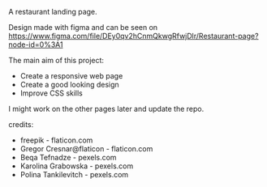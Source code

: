 A restaurant landing page.

Design made with figma and can be seen on
https://www.figma.com/file/DEy0qv2hCnmQkwgRfwjDlr/Restaurant-page?node-id=0%3A1

The main aim of this project:

- Create a responsive web page
- Create a good looking design
- Improve CSS skills

I might work on the other pages later and update the repo.

credits:
  - freepik - flaticon.com
  - Gregor Cresnar@flaticon - flaticon.com
  - Beqa Tefnadze - pexels.com
  - Karolina Grabowska - pexels.com
  - Polina Tankilevitch - pexels.com
